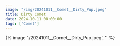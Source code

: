 ```yaml
---
image: "/img/20241011__Comet__Dirty_Pup.jpeg"
title: Dirty Comet
date: 2024-10-11 08:00:00
tags: ['Comet']
---
```

{% image './20241011__Comet__Dirty_Pup.jpeg', '' %}